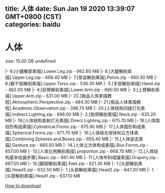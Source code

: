 
title: 人体
date: Sun Jan 19 2020 13:39:07 GMT+0800 (CST)    
categories: baidu
---

# 人体
size: 15.00 GB
 undefined
 
|- 9.[小腿解部素描].Lower.Leg.zip - 662.80 MB
|- 8.[大腿解剖素描].Upper.Leg.zip - 666.40 MB
|- 7.[骨盆解剖素描].Pelvis.zip - 660.30 MB
|- 6.[躯干部解剖素描].Upper.Torso.zip - 536.30 MB
|- 5.[手部解剖素描].Hand.zip - 462.00 MB
|- 4.[前臂解剖素描].Lower.Arm.zip - 660.50 MB
|- 3.[上臂解剖素描].Upper.Arm.zip - 631.00 MB
|- 22.[极品人体素描教程].Atmospheric.Perspective.zip - 484.30 MB
|- 21.[极品人体素描教程].Academic.Observation.zip - 398.70 MB
|- 20.[人体结构间接灯光素描].Indirect.Lighting.zip - 666.00 MB
|- 2.[勃颈解剖素描].Neck.zip - 635.20 MB
|- 19.[人体结构直射灯光素描].Direct.Lighting.zip - 675.70 MB
|- 18.[人体圆柱形构成素描].Cylindrical.Forms.zip - 675.90 MB
|- 17.[人体圆形构成素描].Spherical.Forms.zip - 671.70 MB
|- 16.[人体结合球体和立方体素描].Combining.Spheres.and.Boxes.zip - 655.40 MB
|- 15.[人体姿态素描].Gesture.zip - 665.50 MB
|- 14.[人体立方体构成素描].Box.Forms.zip - 657.00 MB
|- 13.[人体比例解剖素描].proportion.zip - 668.70 MB
|- 12.[人体结构基本绘画步骤].Basic.zip - 661.40 MB
|- 11.[人体布料褶皱素描].Drapery.zip - 667.50 MB
|- 10.[脚部解剖素描].Feet.zip - 621.30 MB
|- 1.[头部解剖素描].Head3.zip - 632.50 MB
|- 1.[头部解剖素描].Head2.zip - 647.20 MB
|- 1.[头部解剖素描].Head1.zip - 637.10 MB

[How to download](https://bpcam.bemobtrk.com/go/2ceec3aa-1ca2-46d6-b9ff-aaa5c184517c?jno=1537)